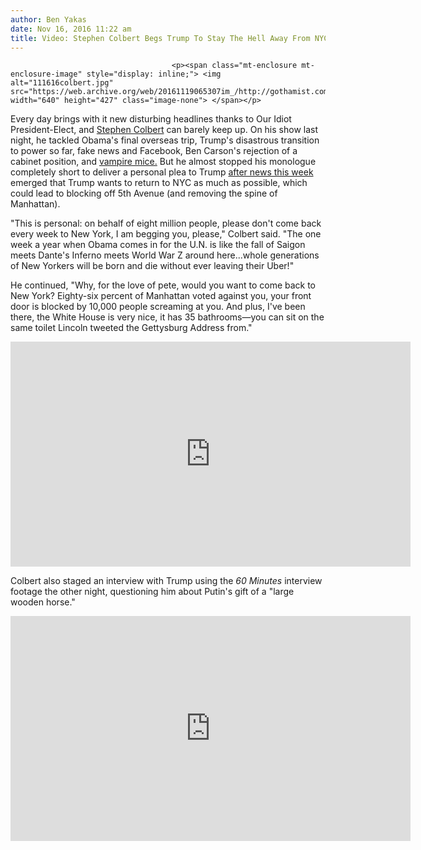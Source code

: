 ```yaml
---
author: Ben Yakas
date: Nov 16, 2016 11:22 am
title: Video: Stephen Colbert Begs Trump To Stay The Hell Away From NYC
---
```


	
										<p><span class="mt-enclosure mt-enclosure-image" style="display: inline;"> <img alt="111616colbert.jpg" src="https://web.archive.org/web/20161119065307im_/http://gothamist.com/attachments/byakas/111616colbert.jpg" width="640" height="427" class="image-none"> </span></p>

<p>Every day brings with it new disturbing headlines thanks to Our Idiot President-Elect, and <a href="https://web.archive.org/web/20161119065307/http://gothamist.com/tags/stephencolbert">Stephen Colbert</a> can barely keep up. On his show last night, he tackled Obama&apos;s final overseas trip, Trump&apos;s disastrous transition to power so far, fake news and Facebook, Ben Carson&apos;s rejection of a cabinet position, and <a href="https://web.archive.org/web/20161119065307/https://www.newscientist.com/article/2112829-blood-from-human-teens-rejuvenates-body-and-brains-of-old-mice/">vampire mice.</a> But he almost stopped his monologue completely short to deliver a personal plea to Trump <a href="https://web.archive.org/web/20161119065307/http://gothamist.com/2016/11/10/here_have_more_nightmares.php">after news this week</a> emerged that Trump wants to return to NYC as much as possible, which could lead to blocking off 5th Avenue (and removing the spine of Manhattan).</p>

<p>&quot;This is personal: on behalf of eight million people, please don&apos;t come back every week to New York, I am begging you, please,&quot; Colbert said. &quot;The one week a year when Obama comes in for the U.N. is like the fall of Saigon meets Dante&apos;s Inferno meets World War Z around here...whole generations of New Yorkers will be born and die without ever leaving their Uber!&quot;</p>

<p>He continued, &quot;Why, for the love of pete, would you want to come back to New York? Eighty-six percent of Manhattan voted against you, your front door is blocked by 10,000 people screaming at you. And plus, I&apos;ve been there, the White House is very nice, it has 35 bathrooms&#x2014;you can sit on the same toilet Lincoln tweeted the Gettysburg Address from.&quot;</p>

<p><iframe width="640" height="360" src="https://web.archive.org/web/20161119065307if_/https://www.youtube.com/embed/4FEoUaArljw" frameborder="0" allowfullscreen></iframe></p>

<p>Colbert also staged an interview with Trump using the <em>60 Minutes</em> interview footage the other night, questioning him about Putin&apos;s gift of a &quot;large wooden horse.&quot;</p>

<p><iframe width="640" height="360" src="https://web.archive.org/web/20161119065307if_/https://www.youtube.com/embed/JFQhsA3PcfI" frameborder="0" allowfullscreen></iframe></p>					
										
									
				
